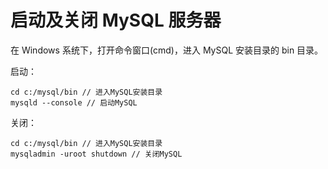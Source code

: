 # 启动及关闭 MySQL 服务器

在 Windows 系统下，打开命令窗口(cmd)，进入 MySQL 安装目录的 bin 目录。


启动：

```shell
cd c:/mysql/bin // 进入MySQL安装目录
mysqld --console // 启动MySQL
```
关闭：

```shell
cd c:/mysql/bin // 进入MySQL安装目录
mysqladmin -uroot shutdown // 关闭MySQL
```